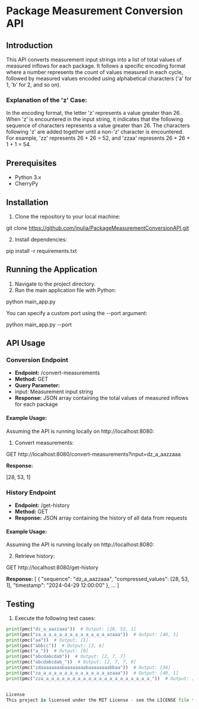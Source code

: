 # Package Measurement Conversion API

## Introduction

This API converts measurement input strings into a list of total values of measured inflows for each package. It follows a specific encoding format where a number represents the count of values measured in each cycle, followed by measured values encoded using alphabetical characters ('a' for 1, 'b' for 2, and so on).

### Explanation of the 'z' Case:

In the encoding format, the letter 'z' represents a value greater than 26. When 'z' is encountered in the input string, it indicates that the following sequence of characters represents a value greater than 26. The characters following 'z' are added together until a non-'z' character is encountered. For example, 'zz' represents 26 + 26 = 52, and 'zzaa' represents 26 + 26 + 1 + 1 = 54.

## Prerequisites

- Python 3.x
- CherryPy

## Installation

1. Clone the repository to your local machine:

git clone https://github.com/jnulia/PackageMeasurementConversionAPI.git


2. Install dependencies:

pip install -r requirements.txt


## Running the Application

1. Navigate to the project directory.
2. Run the main application file with Python:

python main_app.py


You can specify a custom port using the --port argument:

python main_app.py --port <port-number>


## API Usage

### Conversion Endpoint

- **Endpoint:** /convert-measurements
- **Method:** GET
- **Query Parameter:**
- input: Measurement input string
- **Response:** JSON array containing the total values of measured inflows for each package

#### Example Usage:

Assuming the API is running locally on http://localhost:8080:

1. Convert measurements:

GET http://localhost:8080/convert-measurements?input=dz_a_aazzaaa


**Response:**

[28, 53, 1]


### History Endpoint

- **Endpoint:** /get-history
- **Method:** GET
- **Response:** JSON array containing the history of all data from requests

#### Example Usage:

Assuming the API is running locally on http://localhost:8080:

2. Retrieve history:

GET http://localhost:8080/get-history


**Response:**
[
{
"sequence": "dz_a_aazzaaa",
"compressed_values": [28, 53, 1],
"timestamp": "2024-04-29 12:00:00"
},
...
]


## Testing

1. Execute the following test cases:

```python
print(pmc("dz_a_aazzaaa"))  # Output: [28, 53, 1]
print(pmc("za_a_a_a_a_a_a_a_a_a_a_a_a_azaaa"))  # Output: [40, 1]
print(pmc("aa"))  # Output: [1]
print(pmc("abbcc"))  # Output: [2, 6]
print(pmc("a_"))  # Output: [0]
print(pmc("abcdabcdab"))  # Output: [2, 7, 7]
print(pmc("abcdabcdab_"))  # Output: [2, 7, 7, 0]
print(pmc("zdaaaaaaaabaaaaaaaabaaaaaaaabbaa"))  # Output: [34]
print(pmc("za_a_a_a_a_a_a_a_a_a_a_a_a_azaaa"))  # Output: [40, 1]
print(pmc("zza_a_a_a_a_a_a_a_a_a_a_a_a_a_a_a_a_a_a_a_a_"))  # Output: [26]


License
This project is licensed under the MIT License - see the LICENSE file for details.
